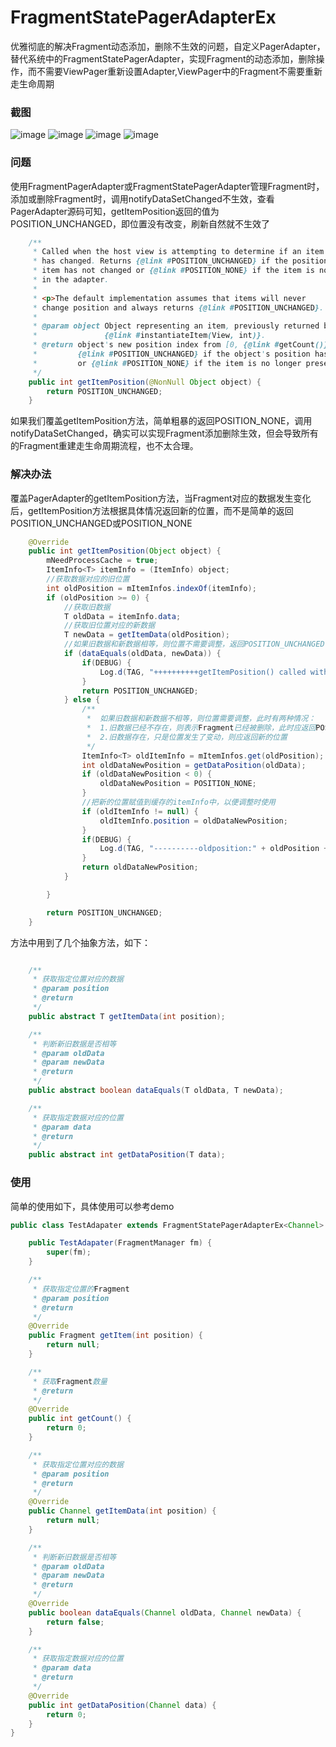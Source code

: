 # FragmentStatePagerAdapterEx
优雅彻底的解决Fragment动态添加，删除不生效的问题，自定义PagerAdapter，替代系统中的FragmentStatePagerAdapter，实现Fragment的动态添加，删除操作，而不需要ViewPager重新设置Adapter,ViewPager中的Fragment不需要重新走生命周期

### 截图
![image](https://github.com/kongpf8848/FragmentStatePagerAdapterEx/blob/master/screenshots/1.gif)
![image](https://github.com/kongpf8848/FragmentStatePagerAdapterEx/blob/master/screenshots/2.gif)
![image](https://github.com/kongpf8848/FragmentStatePagerAdapterEx/blob/master/screenshots/3.gif)
![image](https://github.com/kongpf8848/FragmentStatePagerAdapterEx/blob/master/screenshots/4.gif)

### 问题
使用FragmentPagerAdapter或FragmentStatePagerAdapter管理Fragment时，添加或删除Fragment时，调用notifyDataSetChanged不生效，查看PagerAdapter源码可知，getItemPosition返回的值为POSITION_UNCHANGED，即位置没有改变，刷新自然就不生效了

```java
    /**
     * Called when the host view is attempting to determine if an item's position
     * has changed. Returns {@link #POSITION_UNCHANGED} if the position of the given
     * item has not changed or {@link #POSITION_NONE} if the item is no longer present
     * in the adapter.
     *
     * <p>The default implementation assumes that items will never
     * change position and always returns {@link #POSITION_UNCHANGED}.
     *
     * @param object Object representing an item, previously returned by a call to
     *               {@link #instantiateItem(View, int)}.
     * @return object's new position index from [0, {@link #getCount()}),
     *         {@link #POSITION_UNCHANGED} if the object's position has not changed,
     *         or {@link #POSITION_NONE} if the item is no longer present.
     */
    public int getItemPosition(@NonNull Object object) {
        return POSITION_UNCHANGED;
    }
```
如果我们覆盖getItemPosition方法，简单粗暴的返回POSITION_NONE，调用notifyDataSetChanged，确实可以实现Fragment添加删除生效，但会导致所有的Fragment重建走生命周期流程，也不太合理。


### 解决办法

覆盖PagerAdapter的getItemPosition方法，当Fragment对应的数据发生变化后，getItemPosition方法根据具体情况返回新的位置，而不是简单的返回POSITION_UNCHANGED或POSITION_NONE

```java
    @Override
    public int getItemPosition(Object object) {
        mNeedProcessCache = true;
        ItemInfo<T> itemInfo = (ItemInfo) object;
        //获取数据对应的旧位置
        int oldPosition = mItemInfos.indexOf(itemInfo);
        if (oldPosition >= 0) {
            //获取旧数据
            T oldData = itemInfo.data;
            //获取旧位置对应的新数据
            T newData = getItemData(oldPosition);
            //如果旧数据和新数据相等，则位置不需要调整，返回POSITION_UNCHANGED
            if (dataEquals(oldData, newData)) {
                if(DEBUG) {
                    Log.d(TAG, "++++++++++getItemPosition() called with: oldPosition:" + oldPosition + ",POSITION_UNCHANGED");
                }
                return POSITION_UNCHANGED;
            } else {
                /**
                 *  如果旧数据和新数据不相等，则位置需要调整，此时有两种情况：
                 *  1.旧数据已经不存在，则表示Fragment已经被删除，此时应返回POSITION_NONE
                 *  2.旧数据存在，只是位置发生了变动，则应返回新的位置
                 */
                ItemInfo<T> oldItemInfo = mItemInfos.get(oldPosition);
                int oldDataNewPosition = getDataPosition(oldData);
                if (oldDataNewPosition < 0) {
                    oldDataNewPosition = POSITION_NONE;
                }
                //把新的位置赋值到缓存的itemInfo中，以便调整时使用
                if (oldItemInfo != null) {
                    oldItemInfo.position = oldDataNewPosition;
                }
                if(DEBUG) {
                    Log.d(TAG, "----------oldposition:" + oldPosition + ",newposition:" + oldDataNewPosition);
                }
                return oldDataNewPosition;
            }

        }

        return POSITION_UNCHANGED;
    }
```
方法中用到了几个抽象方法，如下：

```java

    /**
     * 获取指定位置对应的数据
     * @param position
     * @return
     */
    public abstract T getItemData(int position);

    /**
     * 判断新旧数据是否相等
     * @param oldData
     * @param newData
     * @return
     */
    public abstract boolean dataEquals(T oldData, T newData);

    /**
     * 获取指定数据对应的位置
     * @param data
     * @return
     */
    public abstract int getDataPosition(T data);
```

### 使用
简单的使用如下，具体使用可以参考demo
```java
public class TestAdapater extends FragmentStatePagerAdapterEx<Channel> {

    public TestAdapater(FragmentManager fm) {
        super(fm);
    }

    /**
     * 获取指定位置的Fragment
     * @param position
     * @return
     */
    @Override
    public Fragment getItem(int position) {
        return null;
    }

    /**
     * 获取Fragment数量
     * @return
     */
    @Override
    public int getCount() {
        return 0;
    }

    /**
     * 获取指定位置对应的数据
     * @param position
     * @return
     */
    @Override
    public Channel getItemData(int position) {
        return null;
    }

    /**
     * 判断新旧数据是否相等
     * @param oldData
     * @param newData
     * @return
     */
    @Override
    public boolean dataEquals(Channel oldData, Channel newData) {
        return false;
    }

    /**
     * 获取指定数据对应的位置
     * @param data
     * @return
     */
    @Override
    public int getDataPosition(Channel data) {
        return 0;
    }
}
```


